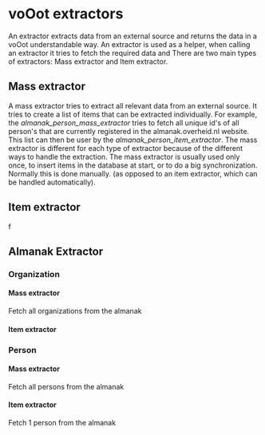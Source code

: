 # voOot extractors

An extractor extracts data from an external source and returns the data in a voOot understandable way. An extractor is used as a helper, when calling an extractor it tries to fetch the required data and
There are two main types of extractors: Mass extractor and Item extractor.

## Mass extractor
A mass extractor tries to extract all relevant data from an external source. It tries to create a list of items that can be extracted individually.
For example, the *almanak_person_mass_extractor* tries to fetch all unique id's of all person's that are currently registered in the almanak.overheid.nl website. This list can then be user by the *almanak_person_item_extractor*.
The mass extractor is different for each type of extractor because of the different ways to handle the extraction.
The mass extractor is usually used only once, to insert items in the database at start, or to do a big synchronization. Normally this is done manually. (as opposed to an item extractor, which can be handled automatically).

## Item extractor
f


## Almanak Extractor
### Organization
#### Mass extractor
Fetch all organizations from the almanak
#### Item extractor

### Person
#### Mass extractor
Fetch all persons from the almanak
#### Item extractor
Fetch 1 person from the almanak
